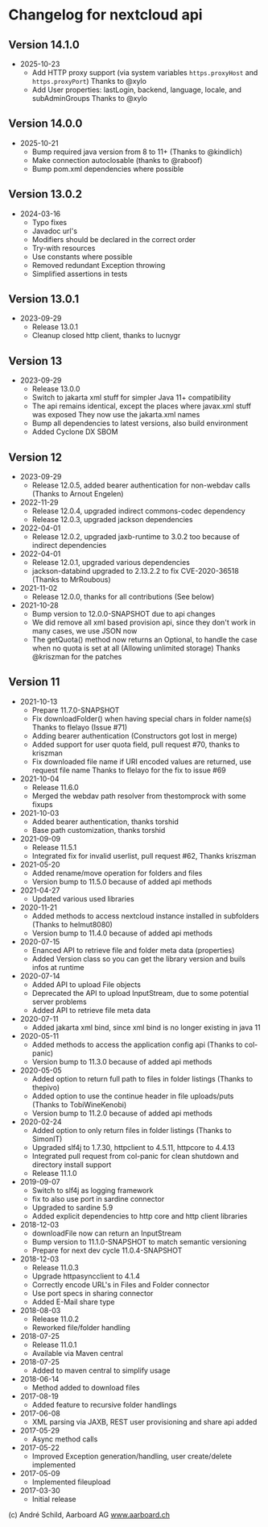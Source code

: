 # Changelog for nextcloud api

## Version 14.1.0
- 2025-10-23
  - Add HTTP proxy support (via system variables `https.proxyHost` and `https.proxyPort`)
    Thanks to @xylo
  - Add User properties: lastLogin, backend, language, locale, and subAdminGroups
    Thanks to @xylo

## Version 14.0.0
- 2025-10-21
  - Bump required java version from 8 to 11+ (Thanks to @kindlich)
  - Make connection autoclosable (thanks to @raboof)
  - Bump pom.xml dependencies where possible

## Version 13.0.2
- 2024-03-16
  - Typo fixes
  - Javadoc url's
  - Modifiers should be declared in the correct order
  - Try-with resources
  - Use constants where possible
  - Removed redundant Exception throwing
  - Simplified assertions in tests

## Version 13.0.1
- 2023-09-29
  - Release 13.0.1
  - Cleanup closed http client, thanks to lucnygr

## Version 13
- 2023-09-29
  - Release 13.0.0
  - Switch to jakarta xml stuff for simpler Java 11+ compatibility
  - The api remains identical, except the places where javax.xml stuff was exposed
	They now use the jakarta.xml names
  - Bump all dependencies to latest versions, also build environment
  - Added Cyclone DX SBOM

## Version 12
- 2023-09-29
  - Release 12.0.5, added bearer authentication for non-webdav calls (Thanks to Arnout Engelen)
- 2022-11-29
  - Release 12.0.4, upgraded indirect commons-codec dependency
  - Release 12.0.3, upgraded jackson dependencies
- 2022-04-01
  - Release 12.0.2, upgraded jaxb-runtime to 3.0.2 too because of indirect dependencies
- 2022-04-01
  - Release 12.0.1, upgraded various dependencies
  - jackson-databind upgraded to 2.13.2.2 to fix CVE-2020-36518 (Thanks to MrRoubous)
- 2021-11-02
  - Release 12.0.0, thanks for all contributions (See below)
- 2021-10-28
  - Bump version to 12.0.0-SNAPSHOT due to api changes
  - We did remove all xml based provision api, since they don't work
    in many cases, we use JSON now
  - The getQuota() method now returns an Optional<Long>, to handle the case
    when no quota is set at all (Allowing unlimited storage)
	Thanks @kriszman for the patches

## Version 11
- 2021-10-13
  - Prepare 11.7.0-SNAPSHOT
  - Fix downloadFolder() when having special chars in folder name(s)
    Thanks to flelayo (Issue #71)
  - Adding bearer authentication (Constructors got lost in merge)
  - Added support for user quota field, pull request #70, thanks to kriszman
  - Fix downloaded file name if URI encoded values are returned, use request file name
    Thanks to flelayo for the fix to issue #69
- 2021-10-04
  - Release 11.6.0
  - Merged the webdav path resolver from thestomprock with some fixups
- 2021-10-03
  - Added bearer authentication, thanks torshid
  - Base path customization, thanks torshid
- 2021-09-09
  - Release 11.5.1
  - Integrated fix for invalid userlist, pull request #62, Thanks kriszman
- 2021-05-20
  - Added rename/move operation for folders and files
  - Version bump to 11.5.0 because of added api methods
- 2021-04-27
  - Updated various used libraries
- 2020-11-21
  - Added methods to access nextcloud instance installed in subfolders (Thanks to helmut8080)
  - Version bump to 11.4.0 because of added api methods
- 2020-07-15
  - Enanced API to retrieve file and folder meta data (properties)
  - Added Version class so you can get the library version and buils infos at runtime
- 2020-07-14
  - Added API to upload File objects
  - Deprecated the API to upload InputStream, due to some potential server problems
  - Added API to retrieve file meta data
- 2020-07-11
  - Added jakarta xml bind, since xml bind is no longer existing in java 11
- 2020-05-11
  - Added methods to access the application config api (Thanks to col-panic)
  - Version bump to 11.3.0 because of added api methods
- 2020-05-05
  - Added option to return full path to files in folder listings (Thanks to thepivo)
  - Added option to use the continue header in file uploads/puts (Thanks to TobiWineKenobi)
  - Version bump to 11.2.0 because of added api methods
- 2020-02-24
  - Added option to only return files in folder listings (Thanks to SimonIT)
  - Upgraded slf4j to 1.7.30, httpclient to 4.5.11, httpcore to 4.4.13
  - Integrated pull request from col-panic for clean shutdown and directory install support
  - Release 11.1.0
- 2019-09-07
  - Switch to slf4j as logging framework
  - fix to also use port in sardine connector
  - Upgraded to sardine 5.9
  - Added explicit dependencies to http core and http client libraries
- 2018-12-03
  - downloadFile now can return an InputStream
  - Bump version to 11.1.0-SNAPSHOT to match semantic versioning
  - Prepare for next dev cycle 11.0.4-SNAPSHOT
- 2018-12-03
  - Release 11.0.3
  - Upgrade httpasyncclient to 4.1.4
  - Correctly encode URL's in Files and Folder connector
  - Use port specs in sharing connector
  - Added E-Mail share type
- 2018-08-03
  - Release 11.0.2
  - Reworked file/folder handling
- 2018-07-25
  - Release 11.0.1
  - Available via Maven central
- 2018-07-25
  - Added to maven central to simplify usage
- 2018-06-14
  - Method added to download files
- 2017-08-19
  - Added feature to recursive folder handlings
- 2017-06-08
  - XML parsing via JAXB, REST user provisioning and share api added
- 2017-05-29
  - Async method calls
- 2017-05-22
  - Improved Exception generation/handling, user create/delete implemented
- 2017-05-09
  - Implemented fileupload
- 2017-03-30
  - Initial release

(c) André Schild, Aarboard AG www.aarboard.ch

